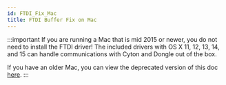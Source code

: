 ```yaml
---
id: FTDI_Fix_Mac
title: FTDI Buffer Fix on Mac
---
```


:::important
If you are running a Mac that is mid 2015 or newer, you do not need to install the FTDI driver! The included drivers with OS X 11, 12, 13, 14, and 15 can handle communications with Cyton and Dongle out of the box.

If you have an older Mac, you can view the deprecated version of this doc [here](..\Deprecated\FTDI_Driver_Fix_Mac_Deprecated.md).
:::
